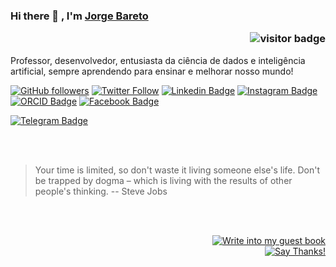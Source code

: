 ### Hi there 👋 , I'm [Jorge Bareto](https://www.github.com/jsambarreto) <p  align="right"><img src="https://visitor-badge.laobi.icu/badge?page_id=jsambarreto" alt="visitor badge"/></p>

<!--
**sriharikapu/sriharikapu** is a ✨ _special_ ✨ repository because its `README.md` (this file) appears on your GitHub profile.

Here are some ideas to get you started:

- 🔭 I’m currently working on ...
- 🌱 I’m currently learning ...
- 👯 I’m looking to collaborate on ...
- 🤔 I’m looking for help with ...
- 💬 Ask me about ...
- 📫 How to reach me: ...
- 😄 Pronouns: ...
- ⚡ Fun fact: ...
![Jorge Barreto](https://github.com/sriharikapu/sriharikapu/blob/master/CO.png?raw=true)
-->
Professor, desenvolvedor, entusiasta da ciência de dados e inteligência artificial, sempre aprendendo para ensinar e melhorar nosso mundo!
<br/>

[![GitHub followers](https://img.shields.io/github/followers/jsambarreto?style=social)](https://www.github.com/jsambarreto)
[![Twitter Follow](https://img.shields.io/twitter/follow/jsambarreto?style=social)](https://www.twitter.com/jsambarreto)
[![Linkedin Badge](https://img.shields.io/badge/-jsambarreto-blue?style=flat-square&logo=Linkedin&logoColor=white&link=https://www.linkedin.com/in/jorge-barreto-b5157917/)](https://www.linkedin.com/in/jorge-barreto-b5157917/)
[![Instagram Badge](https://img.shields.io/badge/-jsambarreto-purple?style=flat-square&logo=Instagram&logoColor=white&link=https://www.instagram.com/jsambarreto/)](https://www.instagram.com/jsambarreto/)
[![ORCID Badge](https://img.shields.io/badge/-jsambarreto-yellow?style=flat-square&logo=ORCID&logoColor=white&link=https://orcid.org/0000-0002-2119-8111)](https://orcid.org/0000-0002-2119-8111)
[![Facebook Badge](https://img.shields.io/badge/-jsambarreto-blue?style=flat-square&logo=Facebook&logoColor=white&link=https://www.facebook.com/officialsriharikapu)](https://www.facebook.com/officialsriharikapu)
<!--[![Medium Badge](https://img.shields.io/badge/-sriharikapu-black?style=flat-square&logo=Medium&logoColor=white&link=https://medium.com/@sriharikapu)](https://medium.com/@sriharikapu)-->
[![Telegram Badge](https://img.shields.io/badge/-jsambarreto-grey?style=flat-square&logo=Telegram&logoColor=white&link=https://telegram.org/@jsambarreto)](https://telegram.org/@jsambarreto)
<!--[![Sourcerer Badge](https://img.shields.io/badge/-sriharikapu-orange?style=flat-square&logo=Scribd&logoColor=white&link=https://sourcerer.io/sriharikapu)](https://sourcerer.io/sriharikapu)
[![Website Badge](https://img.shields.io/badge/-sriharikapu-darkgreen?style=flat-square&logo=Safari&logoColor=white&link=http://sriharikapu.com)](http://www.sriharikapu.com/)-->

<!--
# Fun Facts
 ![Stats](https://github.com/sriharikapu/sriharikapu/blob/master/stats.png?raw=true) 
![Stats](https://github.com/sriharikapu/sriharikapu/blob/master/stats-w.png?raw=true)  
-->

<br/>
<br/>

> Your time is limited, so don't waste it living someone else's life. Don't be trapped by dogma – which is living with the results of other people's thinking.
> -- Steve Jobs


<div align="right">
<!-- 
[![Write into my guest book](https://img.shields.io/badge/-___%20%F0%9F%96%8B%20Write%20into%20my%20guest%20book-red?style=flat-round)](https://github.com/sriharikapu/sriharikapu/issues/new?template=Guestbook_entry.md&title=Adding+<username>+to+guestbook) 
<a   href="https://github.com/sriharikapu/sriharikapu/issues/new?template=Guestbook_entry.md&title=Adding+<username>+to+guestbook">
<strong> ___ 🖋 Write into my guest book</strong></a>
-->
<br/>
<br/>  

[![Write into my guest book](https://img.shields.io/badge/-___%20%F0%9F%96%8B%20Write%20into%20my%20guest%20book-red?style=flat-round)](https://github.com/jsambarreto/jsambarreto/issues/new?template=Guestbook_entry.md&title=Adding+<username>+to+guestbook)
<br/>
[![Say Thanks!](https://img.shields.io/badge/Say%20Thanks-!-1EAEDB.svg)](mailto:jsambarreto@gmail.com)

</div>

<!--
[![Contribution Stats](https://github-contribution-stats.vercel.app/api/?username=sriharikapu)](https://github.com/LordDashMe/github-contribution-stats/)
[![Github Stats By Anurag](https://github-readme-stats.vercel.app/api?username=sriharikapu&show_icons=true&title_color=62BFAD&icon_color=79ff97&text_color=F7F8E8&bg_color=151515)](https://github.com/anuraghazra/github-readme-stats)
[![Top Langs](https://github-readme-stats.vercel.app/api/top-langs/?username=sriharikapu)](https://github.com/anuraghazra/github-readme-stats)
[![Top Langs](https://github-readme-stats.vercel.app/api/top-langs/?username=sriharikapu&hide=javascript,html)](https://github.com/anuraghazra/github-readme-stats)
-->

